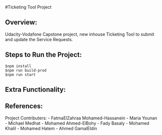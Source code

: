 #Ticketing Tool Project

## Overview:
Udacity-Vodafone Capstone project, new inhouse Ticketing Tool to submit and update the Service Requests.    

## Steps to Run the Project:
    $npm install
	$npm run build-prod
	$npm run start

## Extra Functionality:
    

## References:
Project Contributers:
    - FatmaElZahraa Mohamed-Hassanein
	- Maria Younan
	- Michael Medhat
	- Mohamed Ahmed-ElBohy
	- Fady Basaly
	- Mohamed Khalil
	- Mohamed Hatem
	- Ahmed GamalEldin
	
